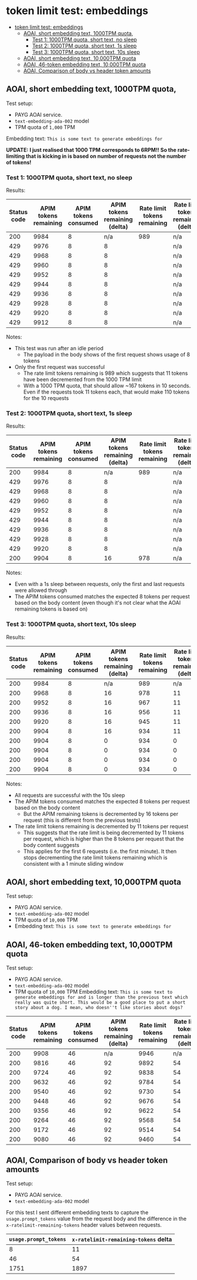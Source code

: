 # token limit test: embeddings

- [token limit test: embeddings](#token-limit-test-embeddings)
	- [AOAI, short embedding text, 1000TPM quota,](#aoai-short-embedding-text-1000tpm-quota)
		- [Test 1: 1000TPM quota, short text, no sleep](#test-1-1000tpm-quota-short-text-no-sleep)
		- [Test 2: 1000TPM quota, short text, 1s sleep](#test-2-1000tpm-quota-short-text-1s-sleep)
		- [Test 3: 1000TPM quota, short text, 10s sleep](#test-3-1000tpm-quota-short-text-10s-sleep)
	- [AOAI, short embedding text, 10,000TPM quota](#aoai-short-embedding-text-10000tpm-quota)
	- [AOAI, 46-token embedding text, 10,000TPM quota](#aoai-46-token-embedding-text-10000tpm-quota)
	- [AOAI, Comparison of body vs header token amounts](#aoai-comparison-of-body-vs-header-token-amounts)


## AOAI, short embedding text, 1000TPM quota, 

Test setup:
- PAYG AOAI service.
- `text-embedding-ada-002` model
- TPM quota of `1,000` TPM

Embedding text: `This is some text to generate embeddings for`

**UPDATE: I just realised that 1000 TPM corresponds to 6RPM!! So the rate-limiting that is kicking in is based on number of requests not the number of tokens!**


### Test 1: 1000TPM quota, short text, no sleep

Results:

| Status code | APIM tokens remaining | APIM tokens consumed | APIM tokens remaining (delta) | Rate limit tokens remaining | Rate limit tokens remaining (delta) | Body tokens (prompt) |
| ----------- | --------------------- | -------------------- | ----------------------------- | --------------------------- | ----------------------------------- | -------------------- |
| 200         | 9984                  | 8                    | n/a                           | 989                         | n/a                                 | 8                    |
| 429         | 9976                  | 8                    | 8                             |                             | n/a                                 |                      |
| 429         | 9968                  | 8                    | 8                             |                             | n/a                                 |                      |
| 429         | 9960                  | 8                    | 8                             |                             | n/a                                 |                      |
| 429         | 9952                  | 8                    | 8                             |                             | n/a                                 |                      |
| 429         | 9944                  | 8                    | 8                             |                             | n/a                                 |                      |
| 429         | 9936                  | 8                    | 8                             |                             | n/a                                 |                      |
| 429         | 9928                  | 8                    | 8                             |                             | n/a                                 |                      |
| 429         | 9920                  | 8                    | 8                             |                             | n/a                                 |                      |
| 429         | 9912                  | 8                    | 8                             |                             | n/a                                 |                      |


Notes:
* This test was run after an idle period
  * The payload in the body shows of the first request shows usage of 8 tokens
* Only the first request was successful
  * The rate limit tokens remaining is 989 which suggests that 11 tokens have been decremented from the 1000 TPM limit
  * With a 1000 TPM quota, that should allow ~167 tokens in 10 seconds. Even if the requests took 11 tokens each, that would make 110 tokens for the 10 requests

### Test 2: 1000TPM quota, short text, 1s sleep

Results:


| Status code | APIM tokens remaining | APIM tokens consumed | APIM tokens remaining (delta) | Rate limit tokens remaining | Rate limit tokens remaining (delta) | Body tokens (prompt) |
| ----------- | --------------------- | -------------------- | ----------------------------- | --------------------------- | ----------------------------------- | -------------------- |
| 200         | 9984                  | 8                    | n/a                           | 989                         | n/a                                 | 8                    |
| 429         | 9976                  | 8                    | 8                             |                             | n/a                                 |                      |
| 429         | 9968                  | 8                    | 8                             |                             | n/a                                 |                      |
| 429         | 9960                  | 8                    | 8                             |                             | n/a                                 |                      |
| 429         | 9952                  | 8                    | 8                             |                             | n/a                                 |                      |
| 429         | 9944                  | 8                    | 8                             |                             | n/a                                 |                      |
| 429         | 9936                  | 8                    | 8                             |                             | n/a                                 |                      |
| 429         | 9928                  | 8                    | 8                             |                             | n/a                                 |                      |
| 429         | 9920                  | 8                    | 8                             |                             | n/a                                 |                      |
| 200         | 9904                  | 8                    | 16                            | 978                         | n/a                                 | 8                    |


Notes:
* Even with a 1s sleep between requests, only the first and last requests were allowed through
* The APIM tokens consumed matches the expected 8 tokens per request based on the body content (even though it's not clear what the AOAI remaining tokens is based on)

### Test 3: 1000TPM quota, short text, 10s sleep

Results:

| Status code | APIM tokens remaining | APIM tokens consumed | APIM tokens remaining (delta) | Rate limit tokens remaining | Rate limit tokens remaining (delta) | Body tokens (prompt) |
| ----------- | --------------------- | -------------------- | ----------------------------- | --------------------------- | ----------------------------------- | -------------------- |
| 200         | 9984                  | 8                    | n/a                           | 989                         | n/a                                 | 8                    |
| 200         | 9968                  | 8                    | 16                            | 978                         | 11                                  | 8                    |
| 200         | 9952                  | 8                    | 16                            | 967                         | 11                                  | 8                    |
| 200         | 9936                  | 8                    | 16                            | 956                         | 11                                  | 8                    |
| 200         | 9920                  | 8                    | 16                            | 945                         | 11                                  | 8                    |
| 200         | 9904                  | 8                    | 16                            | 934                         | 11                                  | 8                    |
| 200         | 9904                  | 8                    | 0                             | 934                         | 0                                   | 8                    |
| 200         | 9904                  | 8                    | 0                             | 934                         | 0                                   | 8                    |
| 200         | 9904                  | 8                    | 0                             | 934                         | 0                                   | 8                    |
| 200         | 9904                  | 8                    | 0                             | 934                         | 0                                   | 8                    |


Notes:
* All requests are successful with the 10s sleep
* The APIM tokens consumed matches the expected 8 tokens per request based on the body content
  * But the APIM remaining tokens is decremented by 16 tokens per request (this is different from the previous tests)
* The rate limit tokens remaining is decremented by 11 tokens per request
  * This suggests that the rate limit is being decremented by 11 tokens per request, which is higher than the 8 tokens per request that the body content suggests
  * This applies for the first 6 requests (i.e. the first minute). It then stops decrementing the rate limit tokens remaining which is consistent with a 1 minute sliding window

<!-- 
## AOAI, long embedding text, 1000TPM quota

Test setup:
- PAYG AOAI service.
- `text-embedding-ada-002` model
- TPM quota of `1,000` TPM


Embedding text: `This is some text to generate embeddings for and islonger than the previous text which really was quite short. This would be a good place to put a short story about a dog. I mean, who doesn''t like stories about dogs?`

### Test 1: 1000TPM quota, longer text, no sleep

Results:

| Status code | APIM tokens remaining | APIM tokens consumed | APIM tokens remaining (delta) | Rate limit tokens remaining | Rate limit tokens remaining (delta) | Body tokens (prompt) |
| ----------- | --------------------- | -------------------- | ----------------------------- | --------------------------- | ----------------------------------- | -------------------- |
| 200         | 9904                  | 48                   | n/a                           | 946                         | n/a                                 | 48                   |
| 429         | 9856                  | 48                   | 48                            |                             | n/a                                 |                      |
| 429         | 9808                  | 48                   | 48                            |                             | n/a                                 |                      |
| 429         | 9760                  | 48                   | 48                            |                             | n/a                                 |                      |
| 429         | 9712                  | 48                   | 48                            |                             | n/a                                 |                      |
| 429         | 9664                  | 48                   | 48                            |                             | n/a                                 |                      |
| 429         | 9616                  | 48                   | 48                            |                             | n/a                                 |                      |
| 429         | 9568                  | 48                   | 48                            |                             | n/a                                 |                      |
| 429         | 9520                  | 48                   | 48                            |                             | n/a                                 |                      |
| 429         | 9472                  | 48                   | 48                            |                             | n/a                                 |                      |


Notes:
* Again, the APIM tokens consumed matches the body tokens
  * And again, neither matches the decrement in the APIM tokens remaining (54 tokens this time) -->


## AOAI, short embedding text, 10,000TPM quota

Test setup:
- PAYG AOAI service.
- `text-embedding-ada-002` model
- TPM quota of `10,000` TPM
- Embedding text: `This is some text to generate embeddings for`



## AOAI, 46-token embedding text, 10,000TPM quota

Test setup:
- PAYG AOAI service.
- `text-embedding-ada-002` model
- TPM quota of `10,000` TPM
Embedding text: `This is some text to generate embeddings for and is longer than the previous text which really was quite short. This would be a good place to put a short story about a dog. I mean, who doesn''t like stories about dogs?`


| Status code | APIM tokens remaining | APIM tokens consumed | APIM tokens remaining (delta) | Rate limit tokens remaining | Rate limit tokens remaining (delta) | Body tokens (prompt) |
| ----------- | --------------------- | -------------------- | ----------------------------- | --------------------------- | ----------------------------------- | -------------------- |
| 200         | 9908                  | 46                   | n/a                           | 9946                        | n/a                                 | 46                   |
| 200         | 9816                  | 46                   | 92                            | 9892                        | 54                                  | 46                   |
| 200         | 9724                  | 46                   | 92                            | 9838                        | 54                                  | 46                   |
| 200         | 9632                  | 46                   | 92                            | 9784                        | 54                                  | 46                   |
| 200         | 9540                  | 46                   | 92                            | 9730                        | 54                                  | 46                   |
| 200         | 9448                  | 46                   | 92                            | 9676                        | 54                                  | 46                   |
| 200         | 9356                  | 46                   | 92                            | 9622                        | 54                                  | 46                   |
| 200         | 9264                  | 46                   | 92                            | 9568                        | 54                                  | 46                   |
| 200         | 9172                  | 46                   | 92                            | 9514                        | 54                                  | 46                   |
| 200         | 9080                  | 46                   | 92                            | 9460                        | 54                                  | 46                   |



## AOAI, Comparison of body vs header token amounts

Test setup:
- PAYG AOAI service.
- `text-embedding-ada-002` model

For this test I sent different embedding texts to capture the `usage.prompt_tokens` value from the request body and the difference in the `x-ratelimit-remaining-tokens` header values between requests.

| `usage.prompt_tokens` | `x-ratelimit-remaining-tokens` delta |
| --------------------- | ------------------------------------ |
| 8                     | 11                                   |
| 46                    | 54                                   |
| 1751                  | 1897                                 |
